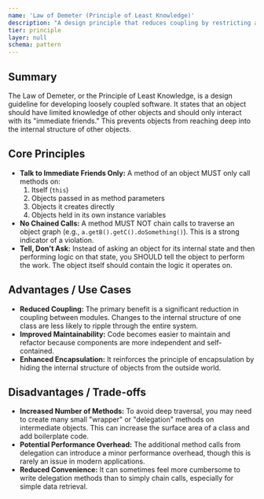 ```yaml
---
name: 'Law of Demeter (Principle of Least Knowledge)'
description: "A design principle that reduces coupling by restricting a method from accessing objects deep within another object's structure."
tier: principle
layer: null
schema: pattern
---
```


## Summary

The Law of Demeter, or the Principle of Least Knowledge, is a design guideline for developing loosely coupled software. It states that an object should have limited knowledge of other objects and should only interact with its "immediate friends." This prevents objects from reaching deep into the internal structure of other objects.

## Core Principles

- **Talk to Immediate Friends Only:** A method of an object MUST only call methods on:
  1.  Itself (`this`)
  2.  Objects passed in as method parameters
  3.  Objects it creates directly
  4.  Objects held in its own instance variables
- **No Chained Calls:** A method MUST NOT chain calls to traverse an object graph (e.g., `a.getB().getC().doSomething()`). This is a strong indicator of a violation.
- **Tell, Don't Ask:** Instead of asking an object for its internal state and then performing logic on that state, you SHOULD tell the object to perform the work. The object itself should contain the logic it operates on.

## Advantages / Use Cases

- **Reduced Coupling:** The primary benefit is a significant reduction in coupling between modules. Changes to the internal structure of one class are less likely to ripple through the entire system.
- **Improved Maintainability:** Code becomes easier to maintain and refactor because components are more independent and self-contained.
- **Enhanced Encapsulation:** It reinforces the principle of encapsulation by hiding the internal structure of objects from the outside world.

## Disadvantages / Trade-offs

- **Increased Number of Methods:** To avoid deep traversal, you may need to create many small "wrapper" or "delegation" methods on intermediate objects. This can increase the surface area of a class and add boilerplate code.
- **Potential Performance Overhead:** The additional method calls from delegation can introduce a minor performance overhead, though this is rarely an issue in modern applications.
- **Reduced Convenience:** It can sometimes feel more cumbersome to write delegation methods than to simply chain calls, especially for simple data retrieval.
